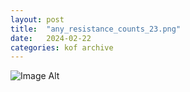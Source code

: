 ```yaml
---
layout:	post
title:	"any_resistance_counts_23.png"
date:	2024-02-22
categories:	kof archive
---
```


![Image Alt](https://k0f.github.io/assets/any_resistance_counts_23.png)